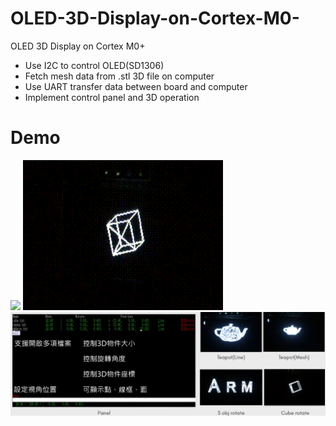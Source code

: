 # OLED-3D-Display-on-Cortex-M0-
OLED 3D Display on Cortex M0+
* Use I2C to control OLED(SD1306)
* Fetch mesh data from .stl 3D file on computer
* Use UART transfer data between board and computer
* Implement control panel and 3D operation
# Demo
![](ARM_oled.gif)
![](oled_example.gif)
![](demo.png)
